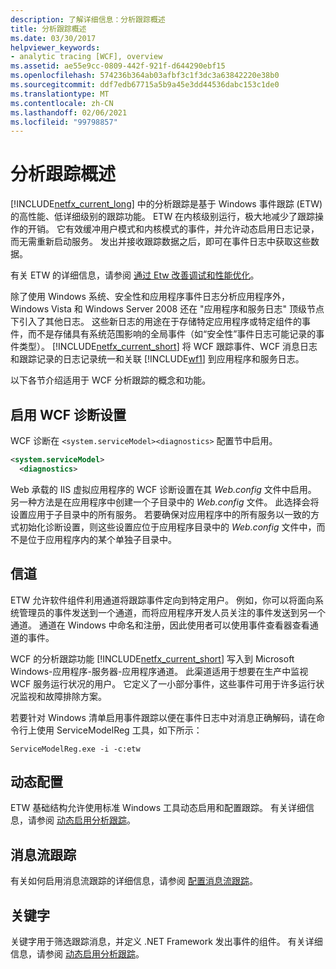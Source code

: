 ```yaml
---
description: 了解详细信息：分析跟踪概述
title: 分析跟踪概述
ms.date: 03/30/2017
helpviewer_keywords:
- analytic tracing [WCF], overview
ms.assetid: ae55e9cc-0809-442f-921f-d644290ebf15
ms.openlocfilehash: 574236b364ab03afbf3c1f3dc3a63842220e38b0
ms.sourcegitcommit: ddf7edb67715a5b9a45e3dd44536dabc153c1de0
ms.translationtype: MT
ms.contentlocale: zh-CN
ms.lasthandoff: 02/06/2021
ms.locfileid: "99798857"
---
```

# <a name="analytic-tracing-overview"></a>分析跟踪概述

[!INCLUDE[netfx_current_long](../../../../../includes/netfx-current-long-md.md)] 中的分析跟踪是基于 Windows 事件跟踪 (ETW) 的高性能、低详细级别的跟踪功能。 ETW 在内核级别运行，极大地减少了跟踪操作的开销。 它有效缓冲用户模式和内核模式的事件，并允许动态启用日志记录，而无需重新启动服务。 发出并接收跟踪数据之后，即可在事件日志中获取这些数据。

有关 ETW 的详细信息，请参阅 [通过 Etw 改善调试和性能优化](/archive/msdn-magazine/2007/april/event-tracing-improve-debugging-and-performance-tuning-with-etw)。

 除了使用 Windows 系统、安全性和应用程序事件日志分析应用程序外，Windows Vista 和 Windows Server 2008 还在 "应用程序和服务日志" 顶级节点下引入了其他日志。 这些新日志的用途在于存储特定应用程序或特定组件的事件，而不是存储具有系统范围影响的全局事件（如“安全性”事件日志可能记录的事件类型）。 [!INCLUDE[netfx_current_short](../../../../../includes/netfx-current-short-md.md)] 将 WCF 跟踪事件、WCF 消息日志和跟踪记录的日志记录统一和关联 [!INCLUDE[wf1](../../../../../includes/wf1-md.md)] 到应用程序和服务日志。

以下各节介绍适用于 WCF 分析跟踪的概念和功能。

## <a name="enable-wcf-diagnostics-settings"></a>启用 WCF 诊断设置

WCF 诊断在 `<system.serviceModel><diagnostics>` 配置节中启用。

```xml
<system.serviceModel>
  <diagnostics>
```

Web 承载的 IIS 虚拟应用程序的 WCF 诊断设置在其 *Web.config* 文件中启用。 另一种方法是在应用程序中创建一个子目录中的 *Web.config* 文件。 此选择会将设置应用于子目录中的所有服务。 若要确保对应用程序中的所有服务以一致的方式初始化诊断设置，则这些设置应位于应用程序目录中的 *Web.config* 文件中，而不是位于应用程序内的某个单独子目录中。

## <a name="channels"></a>信道

ETW 允许软件组件利用通道将跟踪事件定向到特定用户。 例如，你可以将面向系统管理员的事件发送到一个通道，而将应用程序开发人员关注的事件发送到另一个通道。 通道在 Windows 中命名和注册，因此使用者可以使用事件查看器查看通道的事件。

 WCF 的分析跟踪功能 [!INCLUDE[netfx_current_short](../../../../../includes/netfx-current-short-md.md)] 写入到 Microsoft Windows-应用程序-服务器-应用程序通道。 此渠道适用于想要在生产中监视 WCF 服务运行状况的用户。 它定义了一小部分事件，这些事件可用于许多运行状况监视和故障排除方案。

 若要针对 Windows 清单启用事件跟踪以便在事件日志中对消息正确解码，请在命令行上使用 ServiceModelReg 工具，如下所示：

 `ServiceModelReg.exe -i -c:etw`

## <a name="dynamic-configuration"></a>动态配置

ETW 基础结构允许使用标准 Windows 工具动态启用和配置跟踪。 有关详细信息，请参阅 [动态启用分析跟踪](dynamically-enabling-analytic-tracing.md)。

## <a name="message-flow-tracing"></a>消息流跟踪

有关如何启用消息流跟踪的详细信息，请参阅 [配置消息流跟踪](configuring-message-flow-tracing.md)。

## <a name="keywords"></a>关键字

关键字用于筛选跟踪消息，并定义 .NET Framework 发出事件的组件。 有关详细信息，请参阅 [动态启用分析跟踪](dynamically-enabling-analytic-tracing.md)。
